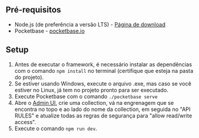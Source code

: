 ## Pré-requisitos

- Node.js (de preferência a versão LTS) - [Página de download](https://nodejs.org/en/download/)
- Pocketbase - [pocketbase.io](https://pocketbase.io/)

## Setup

1. Antes de executar o framework, é necessário instalar as dependências com o comando ```npm install``` no terminal (certifique que esteja na pasta do projeto).
2. Se estiver usando Windows, execute o arquivo .exe, mas caso se você estiver no Linux, já tem no projeto pronto para ser executado.
3. Execute Pocketbase com o comando
`./pocketbase serve`
4. Abre o [Admin UI](http://127.0.0.1:8090/_/), crie uma collection, vá na engrenagem que se encontra no topo e ao lado do nome da collection, em seguida no "API RULES" e atualize todas as regras de segurança para "allow read/write access".
5. Execute o comando `npm run dev`.
